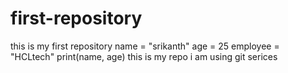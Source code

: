 # first-repository
this is my first repository
name = "srikanth"
age = 25
employee = "HCLtech"
print(name, age)
this is my repo i am using git serices 

